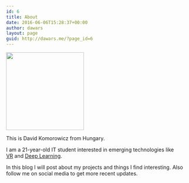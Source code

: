 ```yaml
---
id: 6
title: About
date: 2016-06-06T15:28:37+00:00
author: dawars
layout: page
guid: http://dawars.me/?page_id=6
---
```

[<img class="alignleft" src="//dawars.me/wp-content/uploads/2016/08/profile.png" width="212" height="212" />](http://dawars.me/wp-content/uploads/2016/08/profile.png)

This is David Komorowicz from Hungary.

I am a 21-year-old IT student interested in emerging technologies like [VR](http://dawars.me/tag/virtual-reality/) and [Deep Learning](http://dawars.me/tag/deep-learning/).

In this blog I will post about my projects and things I find interesting. Also follow me on social media to get more recent updates.

&nbsp;